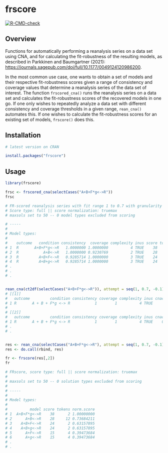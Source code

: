 # frscore
  <!-- badges: start -->
  [![R-CMD-check](https://github.com/vpparkkinen/frscore/workflows/R-CMD-check/badge.svg)](https://github.com/vpparkkinen/frscore/actions)
  <!-- badges: end -->


## Overview

Functions for automatically performing a reanalysis series
on a data set using CNA, and for calculating the fit-robustness
of the resulting models, as described in 
Parkkinen and Baumgartner (2021): https://journals.sagepub.com/doi/full/10.1177/0049124120986200.

In the most common use case, one wants to obtain a set of models and their respective fit-robustness scores given a range of consistency and coverage values that determine a reanalysis series of the data set of interest. The function `frscored_cna()` runs the reanalysis series on a data set and calculates the fit-robustness scores of the recovered models in one go. If one only wishes to repeatedly analyze a data set with different consistency and coverage thresholds in a given range, `rean_cna()` automates this. If one wishes to calculate the fit-robustness scores
for an existing set of models, `frscore()` does this.

## Installation

```r
# latest version on CRAN

install.packages("frscore")
```


## Usage

```r
library(frscore)

frsc <- frscored_cna(selectCases("A+B+F*g<->R"))
frsc

# FR-scored reanalysis series with fit range 1 to 0.7 with granularity 0.1 
# Score type: full || score normalization: truemax 
# maxsols set to 50 -- 0 model types excluded from scoring 

# ----- 
#  
# Model types: 
#  
#    outcome   condition consistency  coverage complexity inus score tokens norm.score
# 1  R       A+B+F*g<->R   1.0000000 1.0000000          4 TRUE    38      2 1.00000000
# 2  R           A+B<->R   1.0000000 0.9230769          2 TRUE    28     12 0.73684211
# 3  R         A+B+F<->R   0.9285714 1.0000000          3 TRUE    24      2 0.63157895
# 4  R         A+B+g<->R   0.9285714 1.0000000          3 TRUE    24      2 0.63157895
# .
# .
# .


rean_cna(ct2df(selectCases("A+B+F*g<->R")), attempt = seq(1, 0.7, -0.1))
# [[1]]
#   outcome         condition consistency coverage complexity inus cnacon cnacov
# 1 R       A + B + F*g <-> R           1        1          4 TRUE      1      1
# 
# [[2]]
#   outcome         condition consistency coverage complexity inus cnacon cnacov
# 1 R       A + B + F*g <-> R           1        1          4 TRUE    0.9      1
# .
# .


res <- rean_cna(selectCases("A+B+F*g<->R"), attempt = seq(1, 0.7, -0.1))
res <- do.call(rbind, res)

fr <- frscore(res[,2])
fr

# FRscore, score type: full || score normalization: truemax 
# 
# maxsols set to 50 -- 0 solution types excluded from scoring 
# 
# -----
#  
# Model types: 
# 
#          model score tokens norm.score
# 1  A+B+F*g<->R    38      2 1.00000000
# 2      A+B<->R    28     12 0.73684211
# 3    A+B+F<->R    24      2 0.63157895
# 4    A+B+g<->R    24      2 0.63157895
# 5      A+F<->R    15      4 0.39473684
# 6      A+g<->R    15      4 0.39473684
# .
# .

```


